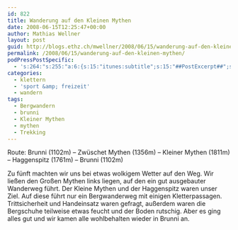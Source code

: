 ```yaml
---
id: 822
title: Wanderung auf den Kleinen Mythen
date: 2008-06-15T12:25:47+00:00
author: Mathias Wellner
layout: post
guid: http://blogs.ethz.ch/mwellner/2008/06/15/wanderung-auf-den-kleinen-mythen/
permalink: /2008/06/15/wanderung-auf-den-kleinen-mythen/
podPressPostSpecific:
  - 's:264:"s:255:"a:6:{s:15:"itunes:subtitle";s:15:"##PostExcerpt##";s:14:"itunes:summary";s:15:"##PostExcerpt##";s:15:"itunes:keywords";s:17:"##WordPressCats##";s:13:"itunes:author";s:10:"##Global##";s:15:"itunes:explicit";s:7:"Default";s:12:"itunes:block";s:7:"Default";}";";'
categories:
  - klettern
  - 'sport &amp; freizeit'
  - wandern
tags:
  - Bergwandern
  - brunni
  - Kleiner Mythen
  - mythen
  - Trekking
---
```

Route: Brunni (1102m) &#8211; Zwüschet Mythen (1356m) &#8211; Kleiner Mythen (1811m) &#8211; Haggenspitz (1761m) &#8211; Brunni (1102m)

Zu fünft machten wir uns bei etwas wolkigem Wetter auf den Weg. Wir ließen den Großen Mythen links liegen, auf den ein gut ausgebauter Wanderweg führt. Der Kleine Mythen und der Haggenspitz waren unser Ziel. Auf diese führt nur ein Bergwanderweg mit einigen Kletterpassagen. Trittsicherheit und Handeinsatz waren gefragt, außerdem waren die Bergschuhe teilweise etwas feucht und der Boden rutschig. Aber es ging alles gut und wir kamen alle wohlbehalten wieder in Brunni an.
